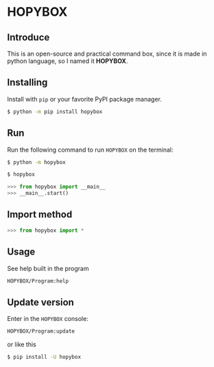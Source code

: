 # HOPYBOX
## Introduce
This is an open-source and practical command box, since it is made in python language, so I named it **HOPYBOX**.
## Installing
Install with `pip` or your favorite PyPI package manager.
```sh
$ python -m pip install hopybox
```
## Run
Run the following command to run `HOPYBOX` on the terminal:
```sh
$ python -m hopybox
```
```sh
$ hopybox
```
```python
>>> from hopybox import __main__
>>> __main__.start()
```
## Import method
```python
>>> from hopybox import *
```
## Usage
See help built in the program
```sh
HOPYBOX/Program:help
```
## Update version
Enter in the `HOPYBOX` console:
```sh
HOPYBOX/Program:update
```
or like this
```sh
$ pip install -U hopybox
```
